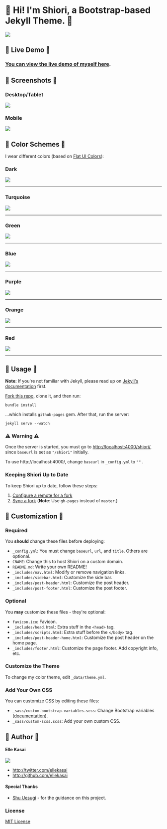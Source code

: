 # :ribbon: Hi! I'm Shiori, a Bootstrap-based Jekyll Theme. :ribbon:

![](https://cloud.githubusercontent.com/assets/992008/3955483/2b9a77ae-2702-11e4-9f28-6afb051271de.png)

## :ribbon: Live Demo :ribbon:

### [You can view the live demo of myself here](http://ellekasai.github.io/shiori).

## :ribbon: Screenshots :ribbon:

### Desktop/Tablet

![](http://cl.ly/image/3a2M1D3E3b3d/screenshot%202014-08-30%20at%206.51.34%20PM.png)

### Mobile

![](http://cl.ly/image/3n432P3S161z/screenshot%202014-09-01%20at%2011.20.52%20AM.png)

## :ribbon: Color Schemes :ribbon:

I wear different colors (based on [Flat UI Colors](http://flatuicolors.com/)):

### Dark

![](http://cl.ly/image/3d3T3b3E0b45/screenshot%202014-08-30%20at%206.48.56%20PM.png)

---

### Turquoise

![](http://cl.ly/image/1s1k3m1E3n37/screenshot%202014-08-30%20at%206.49.02%20PM.png)

---

### Green

![](http://cl.ly/image/0G0G3u392I11/screenshot%202014-08-30%20at%206.49.08%20PM.png)

---

### Blue

![](http://cl.ly/image/1V1C0n2U0c1s/screenshot%202014-08-30%20at%206.49.14%20PM.png)

---

### Purple

![](http://cl.ly/image/1V283M0f1K08/screenshot%202014-08-30%20at%206.49.19%20PM.png)

---

### Orange

![](http://cl.ly/image/2d2k010J3z3g/screenshot%202014-08-30%20at%206.49.24%20PM.png)

---

### Red

![](http://cl.ly/image/10080E2G3c1e/screenshot%202014-08-30%20at%206.49.31%20PM.png)

---

## :ribbon: Usage :ribbon:

**Note:** If you're not familiar with Jekyll, please read up on [Jekyll's documentation](http://jekyllrb.com/) first.

[Fork this repo](http://github.com/ellekasai/shiori/fork), clone it, and then run:

```
bundle install
```

...which installs `github-pages` gem. After that, run the server:

```
jekyll serve --watch
```

### :warning: Warning :warning:

Once the server is started, you must go to [http://localhost:4000/shiori/](http://localhost:4000/shiori/), since `baseurl` is set as `"/shiori"` initially.

To use  http://localhost:4000/, change `baseurl` in `_config.yml` to `""` .

### Keeping Shiori Up to Date

To keep Shiori up to date, follow these steps:

1. [Configure a remote for a fork](https://help.github.com/articles/configuring-a-remote-for-a-fork)
2. [Sync a fork](https://help.github.com/articles/syncing-a-fork) (**Note**: Use `gh-pages` instead of `master`.)

## :ribbon: Customization :ribbon:

### Required

You **should** change these files before deploying:

* `_config.yml`: You must change `baseurl`, `url`, and `title`. Others are optional.
* `CNAME`: Change this to host Shiori on a custom domain.
* `README.md`: Write your own README!
* `_includes/nav.html`: Modify or remove navigation links.
* `_includes/sidebar.html`: Customize the side bar.
* `_includes/post-header.html`: Customize the post header.
* `_includes/post-footer.html`: Customize the post footer.

### Optional

You **may** customize these files - they're optional:

* `favicon.ico`: Favicon.
* `_includes/head.html`: Extra stuff in the `<head>` tag.
* `_includes/scripts.html`: Extra stuff before the `</body>` tag.
* `_includes/post-header-home.html`: Customize the post header on the home page.
* `_includes/footer.html`: Customize the page footer. Add copyright info, etc.

### Customize the Theme

To change my color theme, edit `_data/theme.yml`.

### Add Your Own CSS

You can customize CSS by editing these files:

* `_sass/custom-bootstrap-variables.scss`: Change Bootstrap variables ([documentation](http://getbootstrap.com/customize)).
* `_sass/custom-scss.scss`: Add your own custom CSS.

## :ribbon: Author :ribbon:

#### Elle Kasai

![](https://avatars0.githubusercontent.com/u/2410692?v=2&s=200)

* http://twitter.com/ellekasai
* http://github.com/ellekasai

#### Special Thanks

* [Shu Uesugi](http://github.com/chibicode) - for the guidance on this project.

### License

[MIT License](http://ellekasai.mit-license.org/)
